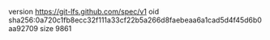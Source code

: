 version https://git-lfs.github.com/spec/v1
oid sha256:0a720c1fb8ecc32f111a33cf22b5a266d8faebeaa6a1cad5d4f45d6b0aa92709
size 9861
